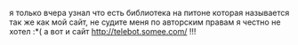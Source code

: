 я только вчера узнал что есть библиотека на питоне которая называется так же как мой сайт, не судите меня по авторским правам я честно не хотел :*(
а вот и сайт http://telebot.somee.com/ !!!